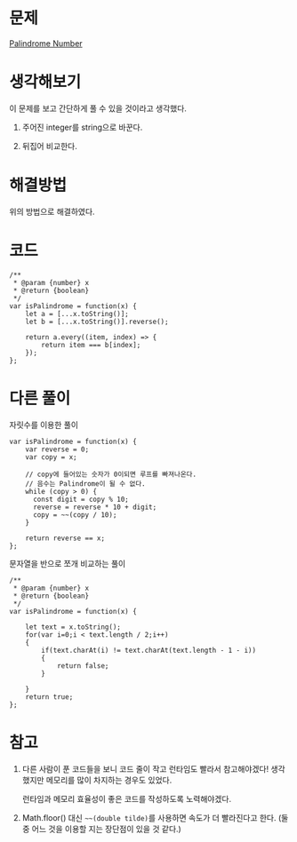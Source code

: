 # 문제
[Palindrome Number](https://leetcode.com/problems/palindrome-number/)

# 생각해보기

이 문제를 보고 간단하게 풀 수 있을 것이라고 생각했다.

1. 주어진 integer를 string으로 바꾼다.

2. 뒤집어 비교한다.



# 해결방법
위의 방법으로 해결하였다.

# 코드
```
/**
 * @param {number} x
 * @return {boolean}
 */
var isPalindrome = function(x) {
    let a = [...x.toString()];
    let b = [...x.toString()].reverse();

    return a.every((item, index) => {
        return item === b[index];
    });
};
```

# 다른 풀이
자릿수를 이용한 풀이

```
var isPalindrome = function(x) {
    var reverse = 0;
    var copy = x;

    // copy에 들어있는 숫자가 0이되면 루프를 빠져나온다.
    // 음수는 Palindrome이 될 수 없다.
    while (copy > 0) {
      const digit = copy % 10;
      reverse = reverse * 10 + digit;
      copy = ~~(copy / 10);
    }

    return reverse == x;
};
```
문자열을 반으로 쪼개 비교하는 풀이
```
/**
 * @param {number} x
 * @return {boolean}
 */
var isPalindrome = function(x) {
    
    let text = x.toString();
    for(var i=0;i < text.length / 2;i++)
    {
        if(text.charAt(i) != text.charAt(text.length - 1 - i))
        {
            return false;
        }

    }
    return true;
};
```

# 참고
1. 다른 사람이 푼 코드들을 보니 코드 줄이 작고 런타임도 빨라서 참고해야겠다! 생각했지만 메모리를 많이 차지하는 경우도 있었다.

    런타임과 메모리 효율성이 좋은 코드를 작성하도록 노력해야겠다.
2. Math.floor() 대신 `~~(double tilde)`를 사용하면 속도가 더 빨라진다고 한다.
    (둘 중 어느 것을 이용할 지는 장단점이 있을 것 같다.)